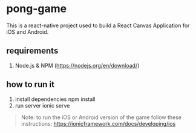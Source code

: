 # pong-game

This is a react-native project used to build a React Canvas Application for iOS and Android. 

## requirements

1. Node.js & NPM (https://nodejs.org/en/download/)

## how to run it

1. install dependencies
    npm install
2. run server
    ionic serve

> Note: to run the iOS or Android version of the game follow these instructions: https://ionicframework.com/docs/developing/ios